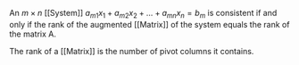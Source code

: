 
An $m \times n$ [[System]] $a_{m1}x_1+ a_{m2}x_2+ ... + a_{mn}x_n = b_m$ is consistent if and only if the rank of the augmented [[Matrix]] of the system equals the rank of the matrix A.

The rank of a [[Matrix]] is the number of pivot columns it contains.